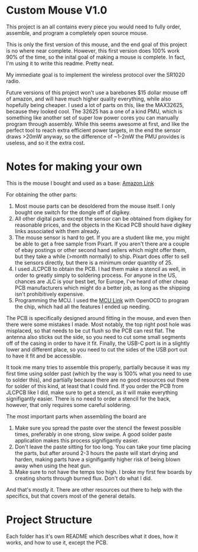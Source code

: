 # Custom Mouse V1.0

This project is an all contains every piece you would need to fully order, assemble, and program a completely open source mouse.

This is only the first version of this mouse, and the end goal of this project is no where near complete. However, this first version does 100% work 90% of the time, so the inital goal of making a mouse is complete. In fact, I'm using it to write this readme. Pretty neat.

My immediate goal is to implement the wireless protocol over the SR1020 radio.

Future versions of this project won't use a barebones $15 dollar mouse off of amazon, and will have much higher quality everything, while also hopefully being cheaper. I used a lot of parts on this, like the MAX32625, because they looked cool. The 32625 has a one of a kind PMU, which is something like another set of super low power cores you can manually program through assembly. While this seems awesome at first, and like the perfect tool to reach extra efficient power targets, in the end the sensor draws >20mW anyway, so the difference of ~1-2mW the PMU provides is useless, and so it the extra cost.

# Notes for making your own

This is the mouse I bought and used as a base: [Amazon Link](https://www.amazon.com/gp/product/B07ZHFCM43/ref=ppx_yo_dt_b_search_asin_title?ie=UTF8&th=1)

For obtaining the other parts:
1. Most mouse parts can be desoldered from the mouse itself. I only bought one switch for the dongle off of digikey.
2. All other digital parts except the sensor can be obtained from digikey for reasonable prices, and the objects in the Kicad PCB should have digikey links associated with them already.
3. The mouse sensor is hard to get. If you are a student like me, you might be able to get a free sample from Pixart. If you aren't there are a couple of ebay postings or other second hand sellers which might offer them, but they take a while (>month normally) to ship. Pixart does offer to sell the sensors directly, but there is a minimum order quantity of 25.
4. I used JLCPCB to obtain the PCB. I had them make a stencil as well, in order to greatly simply to soldering process. For anyone in the US, chances are JLC is your best bet, for Europe, I've heard of other cheap PCB manufacturers which might do a better job, as long as the shipping isn't prohibitively expensive.
5. Programming the MCU. I used the [MCU Link](https://www.nxp.com/design/microcontrollers-developer-resources/mcu-link-debug-probe:MCU-LINK) with OpenOCD to program the chip, which had all the features I ended up needing.

The PCB is specifically designed around fitting in the mouse, and even then there were some mistakes I made. Most notably, the top right post hole was misplaced, so that needs to be cut flush so the PCB can rest flat. The antenna also sticks out the side, so you need to cut some small segments off of the casing in order to have it fit. Finally, the USB-C port is in a slightly lower and different place, so you need to cut the sides of the USB port out to have it fit and be accessible.

It took me many tries to assemble this properly, partially because it was my first time using solder past (which by the way is 100% what you need to use to solder this), and partially because there are no good resources out there for solder of this kind, at least that I could find. If you order the PCB from JLCPCB like I did, make sure to get a stencil, as it will make everything signifigantly easier. There is no need to order a stencil for the back, however, that only requires some careful soldering.

The most important parts when assembling the board are
1. Make sure you spread the paste over the stencil the fewest possible times, preferably in one strong, slow swipe. A good solder paste application makes this process signifigantly easier.
2. Don't leave the paste sitting for too long. You can take your time placing the parts, but after around 2-3 hours the paste will start drying and harden, making parts have a signifigantly higher risk of being blown away when using the heat gun.
3. Make sure to not have the temps too high. I broke my first few boards by creating shorts through burned flux. Don't do what I did.

And that's mostly it. There are other resources out there to help with the specifics, but that covers most of the general details.

# Project Structure

Each folder has it's own README which describes what it does, how it works, and how to use it, except the PCB.
